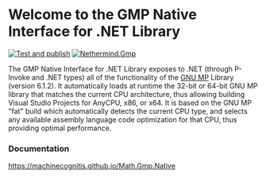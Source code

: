 # Welcome to the GMP Native Interface for .NET Library

[![Test and publish](https://github.com/nethermindeth/math.gmp.native/actions/workflows/test.yml/badge.svg)](https://github.com/nethermindeth/math.gmp.native/actions/workflows/test.yml)
[![Nethermind.Gmp](https://img.shields.io/nuget/v/Nethermind.Gmp)](https://www.nuget.org/packages/Nethermind.Gmp)

The GMP Native Interface for .NET Library exposes to .NET (through P-Invoke and .NET types) all of
the functionality of the [GNU MP](https://gmplib.org/) Library (version 6.1.2).
It automatically loads at runtime the 32-bit or 64-bit GNU MP library that matches the current CPU
architecture, thus allowing building Visual Studio Projects for AnyCPU, x86, or x64.
It is based on the GNU MP "fat" build which automatically detects the current CPU type, and selects
any available assembly language code optimization for that CPU, thus providing optimal performance.

### Documentation

https://machinecognitis.github.io/Math.Gmp.Native
